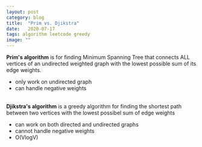 ```yaml
---
layout: post
category: blog
title:  "Prim vs. Djikstra"
date:   2020-07-17
tags: algorithm leetcode greedy
image: ""
---
```


<strong>Prim's algorithm</strong> is for finding Minimum Spanning Tree that connects ALL vertices of an undirected weighted graph with the lowest possible sum of its edge weights.
<ul>
<li>only work on undirected graph</li>
<li>can handle negative weights</li></ul>
<br>
<strong>Djikstra's algorithm</strong> is a greedy algorithm for finding the shortest path between two vertices with the lowest possibel sum of edge weights
<ul>
<li>can work on both directed and undirected graphs</li>
<li>cannot handle negative weights</li>
<li>O(VlogV)</li></ul>
<br>
